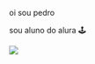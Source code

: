 oi sou pedro

sou aluno do alura 🕹️

![](https://media.tenor.com/52M2P0XtgQUAAAAi/roblox-dance.gif)
